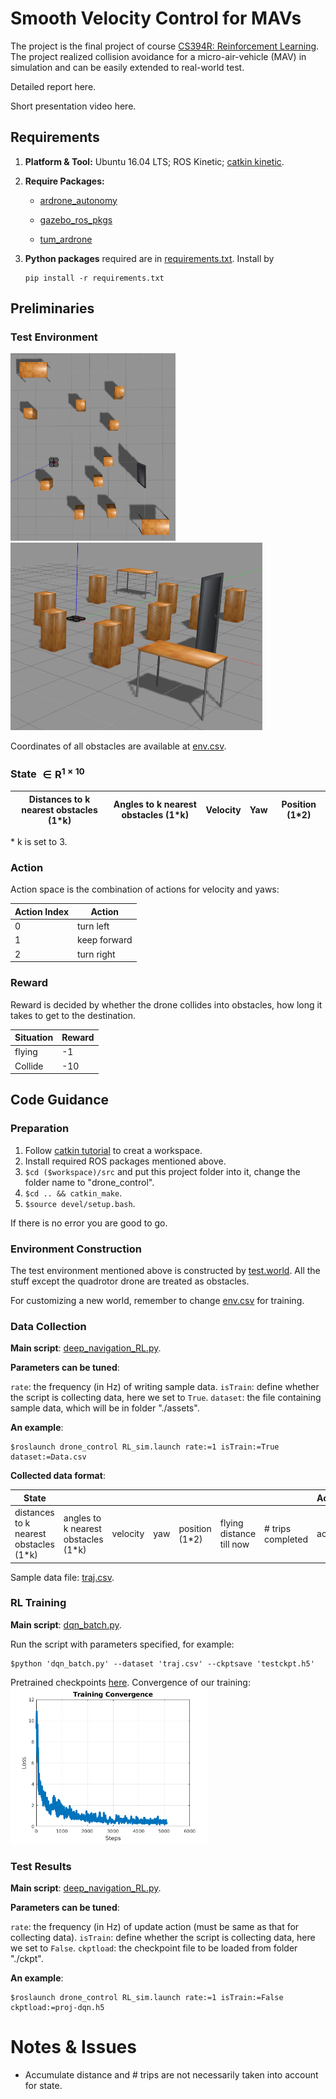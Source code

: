 # Smooth Velocity Control for MAVs
The project is the final project of course [CS394R: Reinforcement Learning](http://www.cs.utexas.edu/~pstone/Courses/394Rfall19/). The project realized collision avoidance for a micro-air-vehicle (MAV) in simulation and can be easily extended to real-world test. 

Detailed report here.

Short presentation video here.

## Requirements
1. **Platform & Tool:** Ubuntu 16.04 LTS; ROS Kinetic; [catkin kinetic](http://wiki.ros.org/catkin).

1. **Require Packages:**

   * [ardrone_autonomy](https://github.com/AutonomyLab/ardrone_autonomy)

   * [gazebo_ros_pkgs](https://github.com/ros-simulation/gazebo_ros_pkgs/tree/hydro-devel)
   * [tum_ardrone](https://github.com/tum-vision/tum_ardrone)

2. **Python packages** required are in [requirements.txt](./requirements.txt). Install by
    ```
    pip install -r requirements.txt
    ```


## Preliminaries
### Test Environment
<img src="./assets/env1.png" height = "300" />      <img src="./assets/env2.png" height = "300" />

Coordinates of all obstacles are available at [env.csv](./assets/env.csv).
### State $\in \mathrm{R}^{1\times 10}$

| Distances to k nearest obstacles (1*k) | Angles to k nearest obstacles (1*k) | Velocity | Yaw | Position (1*2) | 
|--------------------------------------------------------|---------------------------------------------------|----------|-----|------------------------------|
\* k is set to 3. 

### Action
Action space is the combination of actions for velocity and yaws:

| Action Index | Action                      |
|--------------|-----------------------------|
| 0            |turn left       |
| 1            |keep forward    |
| 2            |turn right      |

### Reward
Reward is decided by whether the drone collides into obstacles, how long it takes to get to the destination.

| Situation          | Reward |
|--------------------|--------|
| flying             | -1     |
| Collide            | -10    |

## Code Guidance
### Preparation
1. Follow [catkin tutorial](http://wiki.ros.org/catkin/Tutorials/create_a_workspace) to creat a workspace.
2. Install required ROS packages mentioned above.
3. `$cd ($workspace)/src` and put this project folder into it, change the folder name to "drone_control".
4. `$cd .. && catkin_make`.
5. `$source devel/setup.bash`.

If there is no error you are good to go.
### Environment Construction
The test environment mentioned above is constructed by [test.world](./worlds/test.world). All the stuff except the quadrotor drone are treated as obstacles.

For customizing a new world, remember to change [env.csv](./assets/env.csv) for training.
### Data Collection
**Main script**: [deep_navigation_RL.py](./src/deep_navigation_RL.py).

**Parameters can be tuned**:

`rate`: the frequency (in Hz) of writing sample data.
`isTrain`: define whether the script is collecting data, here we set to `True`.
`dataset`: the file containing sample data, which will be in folder "./assets".

**An example**:
```
$roslaunch drone_control RL_sim.launch rate:=1 isTrain:=True dataset:=Data.csv
```
**Collected data format**:

| State                                                  |                                                   |          |     |                              |                          |                    | Action | Reward  |
|--------------------------------------------------------|---------------------------------------------------|----------|-----|------------------------------|--------------------------|--------------------|--------|---------|
| distances to k nearest obstacles (1*k) | angles to k nearest obstacles (1*k) | velocity | yaw | position (1*2) | flying distance till now | \# trips completed | ac     | R_{t+1} |

Sample data file: [traj.csv](./assets/traj.csv).

### RL Training
**Main script**: [dqn_batch.py](./src/dqn_batch.py).

Run the script with parameters specified, for example:
```
$python 'dqn_batch.py' --dataset 'traj.csv' --ckptsave 'testckpt.h5'

```
Pretrained checkpoints [here](./ckpt/proj-dqn.h5). Convergence of our training:
<img src="./assets/converge.png" height = "250" />
### Test Results
**Main script**: [deep_navigation_RL.py](./src/deep_navigation_RL.py).

**Parameters can be tuned**:

`rate`: the frequency (in Hz) of update action (must be same as that for collecting data).
`isTrain`: define whether the script is collecting data, here we set to `False`.
`ckptload`: the checkpoint file to be loaded from folder "./ckpt".

**An example**:
```
$roslaunch drone_control RL_sim.launch rate:=1 isTrain:=False ckptload:=proj-dqn.h5
```



# Notes & Issues
* Accumulate distance and \# trips are not necessarily taken into account for state.

